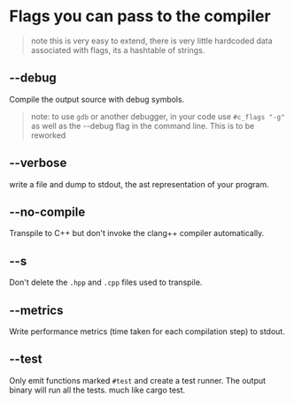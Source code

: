 
# Flags you can pass to the compiler

> note this is very easy to extend, there is very little hardcoded data associated with flags, its a hashtable of strings.

## --debug
Compile the output source with debug symbols.

> note: to use `gdb` or another debugger, in your code use
`#c_flags "-g"` as well as the --debug flag in the command line.
This is to be reworked

## --verbose
  write a file and dump to stdout, the ast representation of your program.
  
## --no-compile 
  Transpile to C++ but don't invoke the clang++ compiler automatically. 

## --s
Don't delete the `.hpp` and `.cpp` files used to transpile.

## --metrics
Write performance metrics (time taken for each compilation step) to stdout.

## --test
Only emit functions marked `#test` and create a test runner. The output binary will run all the tests. much like cargo test.
